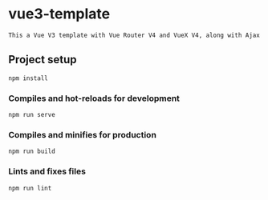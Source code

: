 # vue3-template
```
This a Vue V3 template with Vue Router V4 and VueX V4, along with Ajax
```

## Project setup
```
npm install
```

### Compiles and hot-reloads for development
```
npm run serve
```

### Compiles and minifies for production
```
npm run build
```

### Lints and fixes files
```
npm run lint
